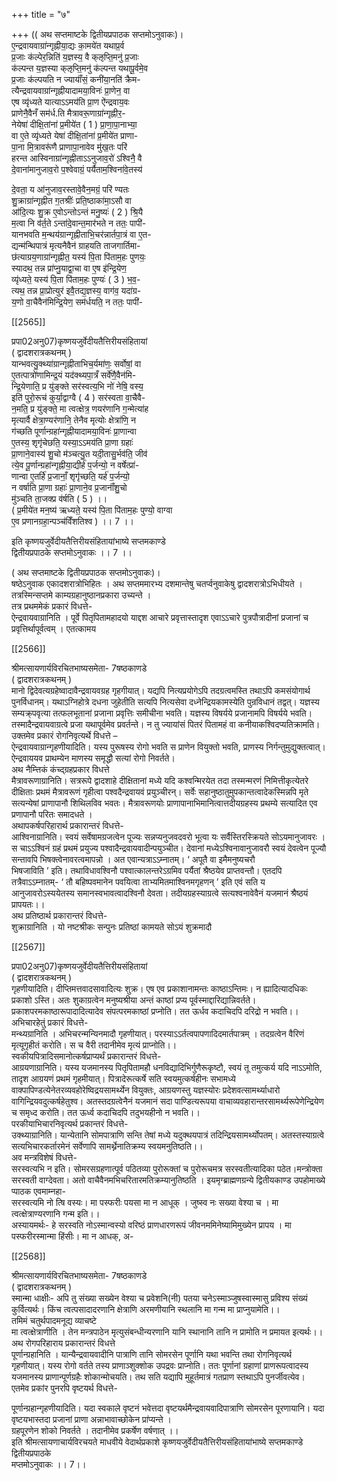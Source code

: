 +++
title = "७"

+++
(( अथ सप्तमाष्टके द्वितीयप्रपाठक सप्तमोऽनुवाकः)।  
ए॒न्द्रवायवाग्रा॑न्गृह्नीया॒द्यः का॒मये॑त यथाप्र॒र्व  
प्र॒जाः क॑ल्पेर॒न्निति॑ य॒ज्ञस्य॒ वै क्ऌप्ति॒मनु॑ प्र॒जाः  
क॑ल्पन्त य॒ज्ञस्या क्ऌप्ति॒मनु॑ क॑ल्पन्त यथापू॒र्वमे॒व  
प्र॒जाः क॑ल्पयति न ज्यायाँ॑सं॒ कनी॑या॒नति॑ क्रैम-  
त्यैन्द्रवायवाग्रा॑न्गृह्नीयादामया॒विनः॑ प्रा॒णेन॒ वा  
एष व्यृ॑ध्यते यात्याऽऽमय॑ति प्रा॒ण ऐ॑न्द्रवाय॒वः  
प्राणेनै॒वैनँ सम॑र्ध.ति मैत्रावरू॒णाग्रा॑न्गृह्नीर॒-  
नेयेषा॑ दीक्षि॒तांना॑ प्र॒मीये॑त ( 1 ) प्रा॒णा॒पा॒नाभ्या॒  
वा ए॒ते व्यृ॑ध्यते येषा॑ दीक्षि॒तांना॑ प्र॒मीये॑त प्राणा-  
पा॒ना मि॒त्रावरू॑णै प्राणापा॒नावेव मु॑ख॒तः परि॑  
हरन्त आस्विनाग्रा॑न्गृह्नीताऽऽनुजाव॒रो॑ ऽश्विनै॒ वै  
दे॒वाना॑मानुजाव॒रो प॒श्वेवाग्रं॒ पर्यैताम॒श्विना॑वे॒तस्य॑

दे॒वता॒ य आ॑नुजाव॒रस्तावे॒वैन॒मग्रं॒ परि॑ ण्यतः  
शु॒क्राग्रा॑न्गृह्नीत ग॒तश्रीः॑ प्रति॒ष्ठाका॑मा॒ऽसौ वा  
आ॑दि॒त्यः शु॒क्र ए॒वोऽन्तोऽन्तं मनु॒ष्यः॑ ( 2 ) श्रि॒यै  
म॒त्वा नि व॑र्त॒ते ऽन्ता॑दे॒वान्त॒मार॑भते न ततः॒ पापी॑-  
यानभवति म॒न्थय॑ग्रान्गृह्नीताभि॒चर॑न्नार्तपा॒त्रं वा ए॒त-  
द्यन्म॑न्थिपात्रं मृत्यनैवैन॑ ग्राहयति ताजगार्तिमा-  
छ॑त्याग्रय॒णाग्रा॑न्गृह्नीत॒ यस्य॑ पि॒ता पि॑ताम॒हः पुणयः॒  
स्यादथ॒ तन्न प्रा॑प्नु॒याद्वा॒चा वा ए॒ष इ॑न्द्रि॒येण॒  
व्यृ॑ध्यते॒ यस्य॑ पि॒ता पि॑ताम॒हः पुण्यः॑ ( 3 ) भ॒व॒-  
त्यथ॒ तन्न प्रा॒प्रोत्युर॑ इवै॒तद्य॒ज्ञस्य॒ वाग॑व॒ यदा॑ग्र-  
य॒णो वा॒चैवैन॑मिन्द्रि॒येण॒ सम॑र्धयति॒ न ततः॒ पापी॑-

[[2565]]

प्रपा02अनु07)कृष्णयजुर्वेदीयतैत्तिरीयसंहितायां  
( द्वादशरात्रकथनम् )  
यान्भवत्यु॒क्थ्या॑ग्रान्गृह्नीताभिच॒र्यमा॑णः॒ सर्वोषां॒ वा  
ए॒तत्पात्रो॑णामिन्द्र॒यं यद॑क्थ्यपा॒त्रँ सर्वे॑णै॒वैन॑मि-  
न्द्रि॒येणाति॒ प्र यु॑ङ्क्ते सर॑स्वत्य॒भि नो॑ नेषि॒ वस्य॒  
इति॑ पुरो॒रूच॑ कुर्या॒द्वाग्वै ( 4 ) सर॑स्वता वा॒चैवै-  
न॒मति॒ प्र यु॑ङ्क्ते॒ मा त्वत्क्षेत्र॒ णयर॑णानि ग॒न्मेत्या॑ह  
मृत्यार्वै क्षेत्रा॒ण्यर॑णानि॒ तेनैव मृत्योः क्षेत्रा॑णि॒ न  
ग॑च्छति पूर्णान्ग्रहा॑न्गृह्नीयादामया॒विनः॑ प्रा॒णान्वा  
ए॒तस्य॒ शृगृ॑चेछति॒ यस्या॒ऽऽमय॑ति प्रा॒णा ग्रहाः॑  
प्रा॒णाने॒वास्य॑ शु॒चो म॑ञ्चत्यु॒त यदी॒तासु॒र्भव॑ति॒ जीव॑  
त्ये॒व पू॒र्णान्ग्रहा॑न्गृह्नीया॒द्यीर्ह॑ प॒र्जन्यो॒ न वर्षेत्प्रा॑-  
णान्वा ए॒तर्हि॑ प्र॒जानाँ॒ शृगृ॑च्छति॒ यर्ह॑ प॒र्जन्यो॒  
न वर्षाति प्रा॒णा ग्रहाः॑ प्रा॒णाने॒व प्र॒जानाँ॑शु॒चो  
मु॑ञ्चति ता॒जक्प्र व॑र्षति ( 5 ) ।।  
( प्र॒मीये॑त मन॒ष्य॑ ऋध्यते॒ यस्य॑ पि॒ता पि॑ताम॒हः पुण्यो॒ वाग्वा  
ए॒व प्रणानग्रहा॒न्पञ्च॑विँशतिश्व ) ।। 7 ।।

इति कृष्णयजुर्वेदीयतैत्तिरीयसंहितायांभाष्ये सप्तमकाण्डे  
द्वितीयप्रपाठके सप्तमोऽनुवाकः ।। 7 ।।

( अथ सप्तमाष्टके द्वितीयप्रपाठक सप्तमोऽनुवाकः)।  
षष्ठेऽनुवाक एकादशरात्रोभिहितः । अथ सप्तममारभ्य दशमान्तेषु चतर्प्वनुवाकेषु द्वादशरात्रोऽभिधीयते । तत्रस्मिन्सप्तमे काम्यग्रहानुष्ठानप्रकारा उच्यन्ते ।  
तत्र प्रथममेकं प्रकारं विधत्ते-  
ऐन्द्रवायवाग्रानिति । पूर्वे पितृपितामहादयो याद्दश आचारे प्रवृत्तास्तादृश एवाऽऽचारे पुत्रपौत्रादीनां प्रजानां च प्रवृत्तिर्थापूर्वत्वम् । एतत्कामय

[[2566]]

श्रीमत्सायणार्यविरचितभाष्यसमेता- 7षष्ठकाणडे  
( द्वादशरात्रकथनम् )  
मानो द्विदेवत्यग्रहेष्वादावैन्द्रवायवग्रह गृहगीयात्। यद्यपि नित्यप्रयोगेऽपि तदग्रत्वमस्ति तथाऽपि कमसंयोगार्थ पुनर्विधानम्। यथाऽग्निहोत्रे दधना जुहेतीति सत्यपि नित्यसेवा दध्नेन्द्रियकामस्येति पुन्रविधानं तद्वत्। यज्ञस्य सम्यक्र्पवृत्या तत्फलभूतानां प्रजाना प्रवृत्तिः समीचीना भवति। यज्ञस्य विषर्यये प्रजानामपि विषर्यये भवति। तस्मादैन्द्रवायवाग्रत्वे प्रजा यथापूर्वमेव प्रवर्तन्ते। न तु ज्यायांसं पितरं पितामहं वा कनीयाकश्विदप्यतिक्रामति।  
उक्तमेव प्रकारं रोगनिवृत्यर्थे विधत्ते –  
ऐन्द्रवायवाग्रान्गृहणीयादिति। यस्य पुरूषस्य रोगो भवति स प्राणेन वियुक्तो भवति, प्राणस्य निर्गन्तुमुद्युक्तत्वात्। ऐन्द्रवाययव प्राथम्येन माणस्य समृद्धौ सत्यां रोगो निवर्तते।  
अथ नैम्त्तिकं कंच्द्ग्रहप्रकार विधत्ते  
मैत्रावरूणाग्रानिति। सत्ररूपे द्वादशाहे दीक्षितानां मध्ये यदि कश्वन्मिरयेत तदा तस्मन्मरणं निमित्तीकृत्येतरे दीक्षिताः प्रथमं मैत्रावरूणं गृहीत्वा पश्वदैन्द्रवायवं प्रयुञ्चीरन्। सर्वेः सहानुष्ठातुमुपकान्तत्वादेकस्मिन्नपि मृते सत्यन्येषां प्राणापानौ शिथिलविव भवतः। मैत्रावरूणयोः प्राणापानाभिमानित्वात्तदीयग्रहस्य प्रथम्ये सत्यादित एव प्रणापानौ परितः समादधते ।  
अथापकर्षपरिहारार्थ प्रकारान्तरं विधत्ते-  
आश्विनाग्रानिति। स्वयं सर्वेषामग्रजत्वेन पूज्यः सन्नप्यनुजवदवरो भूत्वा यः सर्वैस्तिरस्क्रियते सोऽयमानुजावरः । स चाऽऽश्विनं ग्रहं प्रथमं प्रयुज्य पश्वादैन्द्रवायवादीन्पयुञ्चीत। देवानां मध्येऽश्विनावानुजावरौ स्वयं देवत्वेन पूज्यौ सन्तावपि भिषक्त्वेनावरत्वमापन्नो । अत एवान्यत्राऽऽम्नातम्। ‘ अपूतै वा इमैमनुष्यचरौ  
भिषजाविति ’ इति। तथाविधावश्विनौ पश्वात्कालन्तरेऽग्रमिव पर्यैतां श्रैष्ठयेव प्राप्तवन्तौ। एतदपि तत्रैवाऽऽम्नातम्- ‘ तौ बहिष्पवमानेन पवयित्वा ताभ्यमितमाश्विनमगृहणन् ’ इति एवं सति य आनुजावरोऽस्ययेतस्य समानस्वभावत्वादश्विनौ देवता। तदीयग्रहस्याग्रत्वे सत्यश्वनावेवैनं यजमानं श्रैष्ठयं प्रापयतः।।  
अथ प्रतिष्ठार्थ प्रकारान्तरं विधत्ते-  
शुक्राग्रानिति । यो नष्टश्रीकः सन्पुनः प्रतिष्ठां कामयते सोऽयं शुक्रमादौ

[[2567]]

प्रपा02अनु07)कृष्णयजुर्वेदीयतैत्तिरीयसंहितायां  
( द्वादशरात्रकथनम् )  
गृहणीयादिति। दीप्तिमत्तवादसावादित्यः शुक्र। एष एव प्रकाशानामन्तः काष्ठाऽन्तिमः। न ह्यादित्यादधिकः प्रकाशो ऽस्ति। अतः शुकाग्रत्वेन मनुष्यश्रीया अन्तं काष्ठां प्रप्य पूर्वस्माद्दारिद्यान्निवर्तते। प्रकाशपरमकाष्ठारूपादादित्यादेव संपत्परमकाष्ठां प्रप्नोति। तत ऊर्धव कदाचिदपि दरिद्रो न भवति।।  
अभिचारहेतुं प्रकारं विधत्ते-  
मन्थ्यग्रानिति । अभिचरन्मन्यिनमादौ गृहणीयात्। परस्याऽऽर्तत्वपापणादिदमार्तपात्रम् । तदग्रत्वेन वैरिणं मृत्यूगृहीतं करोति। स च वैरी तदानीमेव मृत्यं प्राप्नोति।।  
स्वकीयपित्रादिसमानोत्कर्षप्राप्यर्थं प्रकारान्तरं विधत्ते-  
आग्रयणाग्रानिति। यस्य यजमानस्य पितृपितामहौ धनविद्यादिभिर्गुणैरूकृष्टौ, स्वयं तू तमुत्कर्य यदि नाऽऽमोति, तादृश आग्रयणं प्रथमं गृहमीयात्। पित्रादेरूत्कर्षे सति स्वयमुत्कर्षहीनः सभामध्ये वाक्पापिण्डत्येनेतरव्यवहोरेष्विद्रयसामर्थ्येन वियुक्तः, आग्रयणस्तु यज्ञस्योरः प्रदेशवत्सामर्थ्याधारो वागिन्द्रियवदुत्कर्षहेतुश्व। अतस्तदग्रत्वेनैनं यजमानं सदा पाण्डित्यरूपया वाचाव्यवहारान्तरसामर्थ्यरूपेणेन्द्रियेण च समृध्द करोति। तत ऊर्ध्व कदाचिदपि तदुभयहीनो न भवति।।  
परकीयाभिचारनिवृत्यर्थ प्रकान्तरं विधत्ते-  
उक्थ्याग्रानिति। यान्येतानि सोमपात्राणि सन्ति तेषां मध्ये यदुक्थयपात्रं तदिन्द्रियसामर्थ्योपतम्। अतस्तस्याग्रत्वे सत्यभिचारकर्तारमेनं सर्वेणापि सामर्थ्नेनातिक्रम्य स्वयमनुतिष्ठति।।  
अव मन्त्रविशेषं विधत्ते-  
सरस्वत्यभि न इति। सोमरसग्रहणात्पूर्व पठितव्या पुरोरूक्तां च पुरोरूचमत्र सरस्वतीत्यादिका पठेत।मन्त्रोक्ता सरस्वती वाग्देवता। अतो वाचैवैनमभिचरितारमतिक्रम्यानुतिष्ठति । इयमृग्ब्राह्मणग्रन्ये द्वितीयकाण्ड उपहोमाख्ये प्पाठक एवमाम्नहा-  
सरस्वत्यमि नो त्षि वस्यः। मा पस्फरीः पयसा मा न आधूक् । जुष्स्व नः सख्या वेश्या च । मा त्वत्क्षेत्राण्यरणानि गन्म इति।।  
अस्यायमर्थः- हे सरस्वति नोऽस्मान्वस्यो वरिष्ठं प्राणधारणरूपं जीवनममिनेष्यामिमुख्येन प्रापय । मा पस्फरीरस्मान्मा हिंसीः। मा न आधक्, अ-

[[2568]]

श्रीमत्सायणार्यविरचितभाष्यसमेता- 7षष्ठकाणडे  
( द्वादशरात्रकथनम् )  
स्मान्मा धाक्षीः- अपि तु संख्या सख्येन वेश्या च प्रवेशनि(नी) पतया चनेऽस्माञ्जुषस्वास्मासु प्रविश्य संख्यं कुर्वित्यर्थः। किंच त्वत्पसादादरणानि क्षेत्राणि अरमणीयानि स्थलानि मा गन्म मा प्राप्नुयामेति।।  
तमिमं चतुर्थपादमनूद्य व्याचष्टे  
मा त्वत्क्षेत्राणीति । तेन मन्त्रपाठेन मृत्युसंबन्धीन्यरणानि यानि स्थानानि तानि न प्रामोति न प्रमायत इत्यर्थः।।  
अथ रोगपरिहाराय प्रकारान्तरं विधत्ते  
पूर्णान्ग्रहानिति । यान्यैन्द्रवायवादीनि पात्राणि तानि सोमरसेन पूर्णानि यथा भवन्ति तथा रोगनिवृत्यर्थ गृहणीयात्। यस्य रोगो वर्तते तस्य प्राणाञ्शुक्शोक उपद्रवः प्राप्नोति। ततः पूर्णानां ग्रहाणां प्राणरूपत्वादस्य यजमानस्य प्राणान्पूर्णग्रहैः शोकान्मोचयति। तथ सति यद्यापि मुहूर्तमात्रं गतप्राण स्तथाऽपि पुनर्जीवत्येव।  
एतमेव प्रकांर पुनरपि वृष्टयर्थ विधत्ते-

पूर्णान्ग्रहान्गृहणीयादिति। यदा स्वकाले वृष्टनं भवेत्तदा वृष्टयर्थमैन्द्रवायवादिपात्राणि सोमरसेन पूरणायानि। यदा  
वृष्टयभास्तदा प्रजानां प्राणा अन्नाभावाच्छोकेन प्रा॑प्यन्ते ।  
ग्रहपूरणेन शोको निवर्तते । तदानीमेव प्रकर्षेण वर्षणात् ।।  
इति श्रीमत्सायणाचार्यविरचयते माधवीये वेदार्थप्रकाशे कृष्णयजुर्वेदीयतैत्तिरीयसंहितायांभाष्ये सप्तमकाण्डे  
द्वितीयप्रपाठके  
मप्तमोऽनुवाकः ।। 7।।
